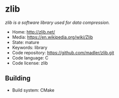 # zlib

_zlib is a software library used for data compression._

- Home: http://zlib.net/
- Media: https://en.wikipedia.org/wiki/Zlib
- State: mature
- Keywords: library
- Code repository: https://github.com/madler/zlib.git
- Code language: C
- Code license: zlib

## Building

- Build system: CMake

